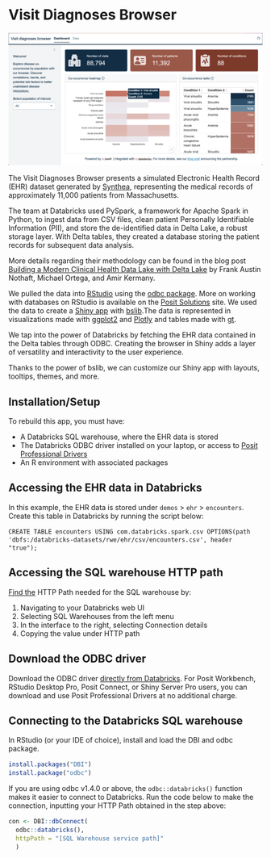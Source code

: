 # Visit Diagnoses Browser

![](browser.png)

The Visit Diagnoses Browser presents a simulated Electronic Health Record (EHR) dataset generated by [Synthea](https://synthetichealth.github.io/synthea/), representing the medical records of approximately 11,000 patients from Massachusetts.

The team at Databricks used PySpark, a framework for Apache Spark in Python, to ingest data from CSV files, clean patient Personally Identifiable Information (PII), and store the de-identified data in Delta Lake, a robust storage layer. With Delta tables, they created a database storing the patient records for subsequent data analysis.

More details regarding their methodology can be found in the blog post [Building a Modern Clinical Health Data Lake with Delta Lake](https://www.databricks.com/blog/2020/04/21/building-a-modern-clinical-health-data-lake-with-delta-lake.html) by Frank Austin Nothaft, Michael Ortega, and Amir Kermany.

We pulled the data into [RStudio](https://posit.co/download/rstudio-desktop/) using the [odbc package](https://odbc.r-dbi.org/). More on working with databases on RStudio is available on the [Posit Solutions](https://solutions.posit.co/connections/db/) site. We used the data to create a [Shiny app](https://shiny.posit.co/) with [bslib](https://rstudio.github.io/bslib/index.html).The data is represented in visualizations made with [ggplot2](https://ggplot2.tidyverse.org/) and [Plotly](https://plotly.com/r/) and tables made with [gt](https://gt.rstudio.com/). 

We tap into the power of Databricks by fetching the EHR data contained in the Delta tables through ODBC. Creating the browser in Shiny adds a layer of versatility and interactivity to the user experience.

Thanks to the power of bslib, we can customize our Shiny app with layouts, tooltips, themes, and more.

## Installation/Setup

To rebuild this app, you must have:

* A Databricks SQL warehouse, where the EHR data is stored
* The Databricks ODBC driver installed on your laptop, or access to [Posit Professional Drivers](https://docs.posit.co/pro-drivers/)
* An R environment with associated packages

## Accessing the EHR data in Databricks

In this example, the EHR data is stored under `demos` > `ehr` > `encounters`. Create this table in Databricks by running the script below:

```
CREATE TABLE encounters USING com.databricks.spark.csv OPTIONS(path 'dbfs:/databricks-datasets/rwe/ehr/csv/encounters.csv', header "true");
```

## Accessing the SQL warehouse HTTP path

[Find the](https://solutions.posit.co/connections/db/databases/databricks/#databricks-http-path) HTTP Path needed for the SQL warehouse by:

1. Navigating to your Databricks web UI
1. Selecting SQL Warehouses from the left menu
1. In the interface to the right, selecting Connection details
1. Copying the value under HTTP path

## Download the ODBC driver

Download the ODBC driver [directly from Databricks](https://www.databricks.com/spark/odbc-drivers-download). For Posit Workbench, RStudio Desktop Pro, Posit Connect, or Shiny Server Pro users, you can download and use Posit Professional Drivers at no additional charge.

## Connecting to the Databricks SQL warehouse

In RStudio (or your IDE of choice), install and load the DBI and odbc package. 

```r
install.packages("DBI")
install.package("odbc")
```

If you are using odbc v1.4.0 or above, the `odbc::databricks()` function makes it easier to connect to Databricks. Run the code below to make the connection, inputting your HTTP Path obtained in the step above:

```r
con <- DBI::dbConnect(
  odbc::databricks(),
  httpPath = "[SQL Warehouse service path]"
  )
```



